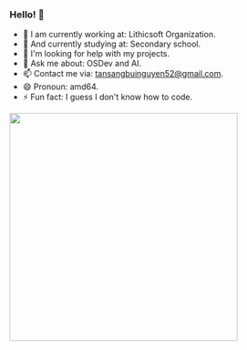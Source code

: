 ### Hello! 👋

- 🔭 I am currently working at: Lithicsoft Organization.
- 🌱 And currently studying at: Secondary school.
- 🤔 I'm looking for help with my projects.
- 💬 Ask me about: OSDev and AI.
- 📫 Contact me via: tansangbuinguyen52@gmail.com.
- 😄 Pronoun: amd64.
- ⚡ Fun fact: I guess I don't know how to code.

<a href="#">
  <img align="center" src="https://github-readme-stats.vercel.app/api?username=EndermanPC&show_icons=true" width="400"/>
</a>
